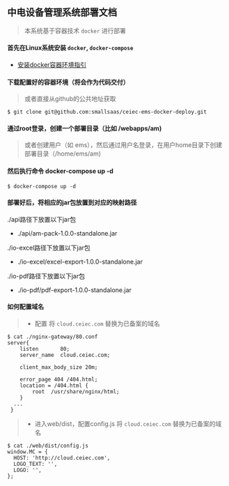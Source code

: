 ## 中电设备管理系统部署文档
> 本系统基于容器技术 `docker` 进行部署

#### 首先在Linux系统安装 `docker`, `docker-compose`
- [安装docker容器环境指引](https://github.com/kequandian/dev_docs/blob/master/ops/Linux%E7%B3%BB%E7%BB%9F%E5%AE%89%E8%A3%85%20docker%E5%92%8Cocker-compose.md)

#### 下载配置好的容器环境（将会作为代码交付）
> 或者直接从github的公共地址获取
```shell
$ git clone git@github.com:smallsaas/ceiec-ems-docker-deploy.git
```

#### 通过root登录，创建一个部署目录（比如 /webapps/am) 
> 或者创建用户（如 ems），然后通过用户名登录，在用户home目录下创建部署目录（/home/ems/am) 

#### 然后执行命令 docker-compose up -d 
```shell
$ docker-compose up -d 
```

#### 部署好后，将相应的jar包放置到对应的映射路径
./api路径下放置以下jar包
* ./api/am-pack-1.0.0-standalone.jar

./io-excel路径下放置以下jar包
* ./io-excel/excel-export-1.0.0-standalone.jar

./io-pdf路径下放置以下jar包
* ./io-pdf/pdf-export-1.0.0-standalone.jar

#### 如何配置域名

> * 配置 将 `cloud.ceiec.com` 替换为已备案的域名

```shell
$ cat ./nginx-gateway/80.conf
server{
    listen       80;
    server_name  cloud.ceiec.com;
   
    client_max_body_size 20m;

    error_page 404 /404.html;
    location = /404.html {
        root  /usr/share/nginx/html;
    }
  ...
 }
```

> * 进入web/dist，配置config.js
> 将 `cloud.ceiec.com` 替换为已备案的域名

```shell
$ cat ./web/dist/config.js
window.MC = {
  HOST: 'http://cloud.ceiec.com',
  LOGO_TEXT: '',
  LOGO: '',
};
```



